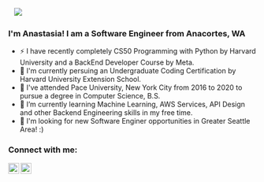 <a href="https://sourcerer.io/ag10946n"><img src="https://img.shields.io/badge/Python-412%20commits-orange.svg" alt=""></a>
<a href="https://sourcerer.io/ag10946n"><img src="https://img.shields.io/badge/Java-80%20commits-orange.svg" alt=""></a>
<a href="https://sourcerer.io/ag10946n"><img src="https://img.shields.io/badge/Swift-4%20commits-orange.svg" alt=""></a>
![](https://komarev.com/ghpvc/?username=ag10946n&color=green)  
### I'm Anastasia! I am a Software Engineer from Anacortes, WA
- ⚡ I have recently completely CS50 Programming with Python by Harvard University and a BackEnd Developer Course by Meta.
- 🌟 I'm currently persuing an Undergraduate Coding Certification by Harvard University Extension School.        
- 🔭 I've attended Pace University, New York City from 2016 to 2020 to pursue a degree in Computer Science, B.S.
- 🌱 I’m currently learning Machine Learning, AWS Services, API Design and other Backend Engineering skills in my free time.
- 💼 I'm looking for new Software Enginer opportunities in Greater Seattle Area! :)
       
### Connect with me:    
   
[<img align="left" alt="ag10946n | LinkedIn" width="22px" src="https://cdn.jsdelivr.net/npm/simple-icons@v3/icons/linkedin.svg" />](https://www.linkedin.com/in/anastasiakarunos/) 
[<img align="left" alt="ag10946n | LinkedIn" width="22px" src="https://cdn.jsdelivr.net/npm/simple-icons@v3/icons/gmail.svg" />](mailto:ag10946n@gmail.com?subject=[GitHub]%20Source%20Han%20Sans)
<br /> 
